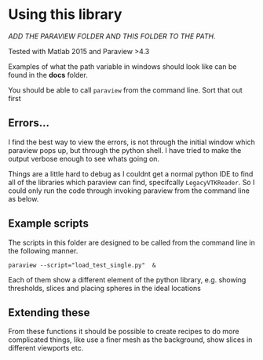 # Using this library

*ADD THE PARAVIEW FOLDER AND THIS FOLDER TO THE PATH*.

Tested with Matlab 2015 and Paraview >4.3

Examples of what the path variable in windows should look like can be found in the **docs** folder.

You should be able to call `paraview` from the command line. Sort that out first

## Errors...
I find the best way to view the errors, is not through the initial window which paraview pops up, but through the python shell. I have tried to make the output verbose enough to see whats going on.

Things are a little hard to debug as I couldnt get a normal python IDE to find all of the libraries which paraview can find, specifcally `LegacyVTKReader`. So I could only run the code through invoking paraview from the command line as below.


## Example scripts
The scripts in this folder are designed to be called from the command line in the following
manner.

`paraview --script="load_test_single.py"  &`

Each of them show a different element of the python library, e.g. showing thresholds,
slices and placing spheres in the ideal locations

## Extending these
From these functions it should be possible to create recipes to do more complicated things,
like use a finer mesh as the background, show slices in different viewports etc.
